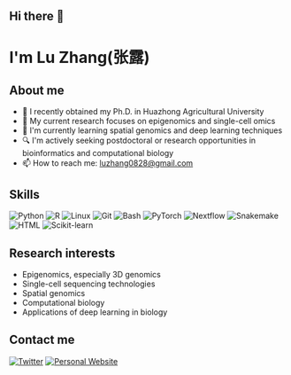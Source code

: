 ## Hi there 👋

#  I'm Lu Zhang(张露)

## About me
- 🔬 I recently obtained my Ph.D. in Huazhong Agricultural University
- 🧬 My current research focuses on epigenomics and single-cell omics
- 🌱 I'm currently learning spatial genomics and deep learning techniques
- 🔍 I'm actively seeking postdoctoral or research opportunities in bioinformatics and computational biology
- 📫 How to reach me: luzhang0828@gmail.com

## Skills
![Python](https://img.shields.io/badge/-Python-3776AB?style=flat-square&logo=Python&logoColor=white)
![R](https://img.shields.io/badge/-R-276DC3?style=flat-square&logo=R&logoColor=white)
![Linux](https://img.shields.io/badge/-Linux-FCC624?style=flat-square&logo=Linux&logoColor=black)
![Git](https://img.shields.io/badge/-Git-F05032?style=flat-square&logo=git&logoColor=white)
![Bash](https://img.shields.io/badge/-Bash-4EAA25?style=flat-square&logo=GNU-Bash&logoColor=white)
![PyTorch](https://img.shields.io/badge/-PyTorch-EE4C2C?style=flat-square&logo=PyTorch&logoColor=white)
![Nextflow](https://img.shields.io/badge/-Nextflow-3DAA3D?style=flat-square&logo=Nextflow&logoColor=white)
![Snakemake](https://img.shields.io/badge/-Snakemake-008080?style=flat-square&logo=Python&logoColor=white)
![HTML](https://img.shields.io/badge/-HTML-E34F26?style=flat-square&logo=HTML5&logoColor=white)
![Scikit-learn](https://img.shields.io/badge/-Scikit--learn-F7931E?style=flat-square&logo=scikit-learn&logoColor=white)

## Research interests
- Epigenomics, especially 3D genomics
- Single-cell sequencing technologies
- Spatial genomics
- Computational biology
- Applications of deep learning in biology

<!-- 
![Scanpy](https://img.shields.io/badge/-Scanpy-000000?style=flat-square&logo=Python&logoColor=white)
![MMSegmentation](https://img.shields.io/badge/-MMSegmentation-000000?style=flat-square&logo=GitHub&logoColor=white)
My GitHub Stats

[![My GitHub stats](https://github-readme-stats.vercel.app/api?username=wbszhu&show_icons=true&theme=radical)](https://github.com/anuraghazra/github-readme-stats)

[![Top Langs](https://github-readme-stats.vercel.app/api/top-langs/?username=wbszhu&layout=compact&theme=radical)](https://github.com/anuraghazra/github-readme-stats)
-->
## Contact me
[![Twitter](https://img.shields.io/badge/-Twitter-1DA1F2?style=flat-square&logo=Twitter&logoColor=white)](https://x.com/LuZhang17593753)
[![Personal Website](https://img.shields.io/badge/-Website-FF7139?style=flat-square&logo=Firefox-Browser&logoColor=white)](https://wbszhu.github.io/luzhang/)
